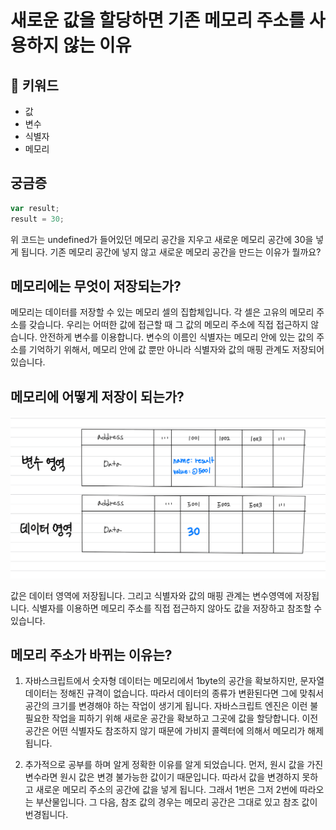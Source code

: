 # 새로운 값을 할당하면 기존 메모리 주소를 사용하지 않는 이유

## :whale2: 키워드

* 값
* 변수
* 식별자
* 메모리

## 궁금증

```javascript
var result;
result = 30;
```

위 코드는 undefined가 들어있던 메모리 공간을 지우고 새로운 메모리 공간에 30을 넣게 됩니다. 기존 메모리 공간에 넣지 않고 새로운 메모리 공간을 만드는 이유가 뭘까요?

## 메모리에는 무엇이 저장되는가?

메모리는 데이터를 저장할 수 있는 메모리 셀의 집합체입니다. 각 셀은 고유의 메모리 주소를 갖습니다. 우리는 어떠한 값에 접근할 때 그 값의 메모리 주소에 직접 접근하지 않습니다. 안전하게 변수를 이용합니다. 변수의 이름인 식별자는 메모리 안에 있는 값의 주소를 기억하기 위해서, 메모리 안에 값 뿐만 아니라 식별자와 값의 매핑 관계도 저장되어 있습니다.

## 메모리에 어떻게 저장이 되는가?

![ex\_screenshot](../../.gitbook/assets/memory.jpeg)

값은 데이터 영역에 저장됩니다. 그리고 식별자와 값의 매핑 관계는 변수영역에 저장됩니다. 식별자를 이용하면 메모리 주소를 직접 접근하지 않아도 값을 저장하고 참조할 수 있습니다.

## 메모리 주소가 바뀌는 이유는?

1. 자바스크립트에서 숫자형 데이터는 메모리에서 1byte의 공간을 확보하지만, 문자열 데이터는 정해진 규격이 없습니다. 따라서 데이터의 종류가 변환된다면 그에 맞춰서 공간의 크기를 변경해야 하는 작업이 생기게 됩니다. 자바스크립트 엔진은 이런 불필요한 작업을 피하기 위해 새로운 공간을 확보하고 그곳에 값을 할당합니다. 이전 공간은 어떤 식별자도 참조하지 않기 때문에 가비지 콜렉터에 의해서 메모리가 해제됩니다.

2. 추가적으로 공부를 하며 알게 정확한 이유를 알게 되었습니다. 먼저, 원시 값을 가진 변수라면 원시 값은 변경 불가능한 값이기 때문입니다. 따라서 값을 변경하지 못하고 새로운 메모리 주소의 공간에 값을 넣게 됩니다. 그래서 1번은 그저 2번에 따라오는 부산물입니다. 그 다음, 참조 값의 경우는 메모리 공간은 그대로 있고 참조 값이 번경됩니다.
